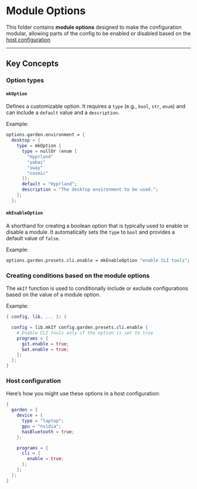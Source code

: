 # Module Options

This folder contains **module options** designed to make the configuration
modular, allowing parts of the config to be enabled or disabled based on the
[host configuration](../../../hosts)

---

## Key Concepts

### Option types

#### `mkOption`

Defines a customizable option. It requires a `type` (e.g., `bool`, `str`,
`enum`) and can include a `default` value and a `description`.

Example:

```nix
options.garden.environment = {
  desktop = {
    type = mkOption {
      type = nullOr (enum [
        "Hyprland"
        "yabai"
        "sway"
        "cosmic"
      ]);
      default = "Hyprland";
      description = "The desktop environment to be used.";
    };
  };
```

#### `mkEnableOption`

A shorthand for creating a boolean option that is typically used to enable or
disable a module. It automatically sets the `type` to `bool` and provides a
default value of `false`.

Example:

```nix
options.garden.presets.cli.enable = mkEnableOption "enable CLI tools";
```

### Creating conditions based on the module options

The `mkIf` function is used to conditionally include or exclude configurations
based on the value of a module option.

Example:

```nix
{ config, lib, ... }: {

  config = lib.mkIf config.garden.presets.cli.enable {
    # Enable CLI tools only if the option is set to true
    programs = {
      git.enable = true;
      bat.enable = true;
    };
  };
}
```

### Host configuration

Here’s how you might use these options in a host configuration:

```nix
{
  garden = {
    device = {
      type = "laptop";
      gpu = "nvidia";
      hasBluetooth = true;
    };

    programs = {
      cli = {
        enable = true;
      };
    };
  };
}
```
